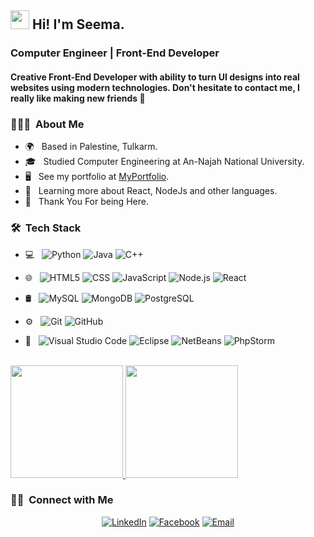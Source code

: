<h2><img src="https://user-images.githubusercontent.com/18350557/176309783-0785949b-9127-417c-8b55-ab5a4333674e.gif" width="30px"> Hi! I'm Seema.</h2>

<h3> Computer Engineer | Front-End Developer </h3>
<h4>Creative Front-End Developer with ability to turn UI designs into real websites using modern technologies. Don't hesitate to contact me, I really like making new friends 🤗 </h4>
<h3> 👩🏻‍💻 &nbsp;About Me </h3>

- 🌍 &nbsp; Based in Palestine, Tulkarm.
- 🎓 &nbsp; Studied Computer Engineering at An-Najah National University.
- 🖥️ &nbsp; See my portfolio at [MyPortfolio](https://seema-nassar.netlify.app).
- 🧠 &nbsp; Learning more about React, NodeJs and other languages.
- 🤗 &nbsp; Thank You For being Here.

<h3> 🛠 &nbsp;Tech Stack</h3>

- 💻 &nbsp;
  ![Python](https://img.shields.io/badge/-Python-333333?style=flat&logo=python)
  ![Java](https://img.shields.io/badge/-Java-333333?style=flat&logo=Java&logoColor=007396)
  ![C++](https://img.shields.io/badge/-C++-333333?style=flat&logo=C%2B%2B&logoColor=00599C)
- 🌐 &nbsp;
  ![HTML5](https://img.shields.io/badge/-HTML5-333333?style=flat&logo=HTML5)
  ![CSS](https://img.shields.io/badge/-CSS-333333?style=flat&logo=CSS3&logoColor=1572B6)
  ![JavaScript](https://img.shields.io/badge/-JavaScript-333333?style=flat&logo=javascript)
  ![Node.js](https://img.shields.io/badge/-Node.js-333333?style=flat&logo=node.js)
  ![React](https://img.shields.io/badge/-React-333333?style=flat&logo=react)
- 🛢 &nbsp;
  ![MySQL](https://img.shields.io/badge/-MySQL-333333?style=flat&logo=mysql)
  ![MongoDB](https://img.shields.io/badge/-MongoDB-333333?style=flat&logo=mongodb)
  ![PostgreSQL](https://img.shields.io/badge/-PostgreSQL-333333?style=flat&logo=postgresql)

- ⚙️ &nbsp;
  ![Git](https://img.shields.io/badge/-Git-333333?style=flat&logo=git)
  ![GitHub](https://img.shields.io/badge/-GitHub-333333?style=flat&logo=github)
- 🔧 &nbsp;
 ![Visual Studio Code](https://img.shields.io/badge/-Visual%20Studio%20Code-333333?style=flat&logo=visual-studio-code&logoColor=007ACC)
 ![Eclipse](https://img.shields.io/badge/-Eclipse-333333?style=flat&logo=eclipse-ide&logoColor=2C2255)
 ![NetBeans](https://img.shields.io/badge/-NetBeans-333333?style=flat&logo=apache-netbeans-ide&logoColor=1B6AC6)
 ![PhpStorm](https://img.shields.io/badge/-PhpStorm-333333?style=flat&logo=phpstorm&logoColor=blue)

<br/>

<a href="https://github.com/SeemaNassar">
  <img height="180em" src="https://github-readme-stats.vercel.app/api?username=SeemaNassar&theme=buefy&show_icons=true" />
  <img height="180em" src="https://github-readme-stats.vercel.app/api/top-langs/?username=SeemaNassar&theme=buefy&layout=compact" />
</a>

<br/>

<h3> 🤝🏻 &nbsp;Connect with Me </h3>

<p align="center">
  <a href="https://www.linkedin.com/in/seema-nassar-43698224b/"><img alt="LinkedIn" src="https://img.shields.io/badge/LinkedIn-Seema%20Nassar-2196f3?style=flat-square&logo=linkedin&logoColor=white"></a>
  <a href="https://www.facebook.com/sema.nassar.7/"><img alt="Facebook" src="https://img.shields.io/badge/Facebook-seemanassar-9c27b0?style=flat-square&logo=facebook&logoColor=white"></a>
  <a href="mailto:seemanassar3@gmail.com">
    <img alt="Email" src="https://img.shields.io/badge/Email-seemanassar3@gmail.com-ff5722?style=flat-square&logo=gmail&logoColor=white">
  </a>
</p>



